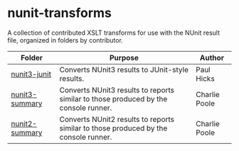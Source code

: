 # nunit-transforms
A collection of contributed XSLT transforms for use with the NUnit result file, organized in folders by contributor.

| Folder         | Purpose                                         | Author     |
|----------------|-------------------------------------------------|------------|
| [nunit3-junit](https://github.com/nunit/nunit-transforms/tree/master/nunit3-junit) | Converts NUnit3 results to JUnit-style results. | Paul Hicks |
| [nunit3-summary](https://github.com/nunit/nunit-transforms/tree/master/nunit3-summary) | Converts NUnit3 results to reports similar to those produced by the console runner. | Charlie Poole |
| [nunit2-summary](https://github.com/nunit/nunit-transforms/tree/master/nunit2-summary) | Converts NUnit2 results to reports similar to those produced by the console runner. | Charlie Poole |
